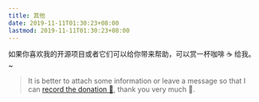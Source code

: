 ```yaml
---
title: 其他
date: 2019-11-11T01:30:23+08:00
lastmod: 2019-11-11T01:30:23+08:00
---
```


如果你喜欢我的开源项目或者它们可以给你带来帮助，可以赏一杯咖啡 ☕ 给我。~


> It is better to attach some information or leave a message so that I can [record the donation 📝](/posts/buy-me-a-coffee), thank you very much 🙏.

